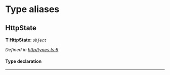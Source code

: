 

# Type aliases

<a id="httpstate"></a>

##  HttpState

**Ƭ HttpState**: *`object`*

*Defined in [http/types.ts:9](https://github.com/polkadot-js/api/blob/06893d0/packages/rpc-provider/src/http/types.ts#L9)*

#### Type declaration

___

